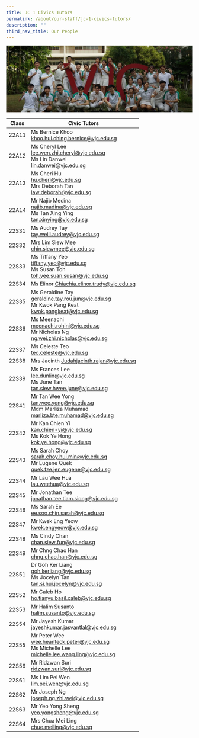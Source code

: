 ```yaml
---
title: JC 1 Civics Tutors
permalink: /about/our-staff/jc-1-civics-tutors/
description: ""
third_nav_title: Our People
---
```

![](/images/JC-1-Civics-Tutors-banner-1024x365.jpg)

| Class | Civic Tutors |
| -------- | -------- |
|22A11 |	Ms Bernice Khoo<br>khoo.hui.ching.bernice@vjc.edu.sg|
|22A12|	Ms Cheryl Lee<br>lee.wen.zhi.cheryl@vjc.edu.sg<br>Ms Lin Danwei<br>lin.danwei@vjc.edu.sg
|22A13|	Ms Cheri Hu<br>hu.cheri@vjc.edu.sg<br>Mrs Deborah Tan<br>law.deborah@vjc.edu.sg|
|22A14|	Mr Najib Medina<br>najib.madina@vjc.edu.sg<br>Ms Tan Xing Ying<br>tan.xinying@vjc.edu.sg|
|22S31|	Ms Audrey Tay<br>tay.weili.audrey@vjc.edu.sg|
|22S32|	Mrs Lim Siew Mee<br>chin.siewmee@vjc.edu.sg|
|22S33|	Ms Tiffany Yeo<br>tiffany.yeo@vjc.edu.sg<br>Ms Susan Toh<br>toh.yee.suan.susan@vjc.edu.sg|
|22S34|	Ms Elinor Chiachia.elinor.trudy@vjc.edu.sg|
|22S35|	Ms Geraldine Tay<br>geraldine.tay.rou.jun@vjc.edu.sg<br>Mr Kwok Pang Keat<br>kwok.pangkeat@vjc.edu.sg|
|22S36|	Ms Meenachi<br>meenachi.rohini@vjc.edu.sg<br>Mr Nicholas Ng<br>ng.wei.zhi.nicholas@vjc.edu.sg|
|22S37|	Ms Celeste Teo<br>teo.celeste@vjc.edu.sg|
|22S38|	Mrs Jacinth Judahjacinth.rajan@vjc.edu.sg|
|22S39|	Ms Frances Lee<br>lee.dunlin@vjc.edu.sg<br>Ms June Tan<br>tan.siew.hwee.june@vjc.edu.sg
|22S41|	Mr Tan Wee Yong<br>tan.wee.yong@vjc.edu.sg<br>Mdm Marliza Muhamad<br>marliza.bte.muhamad@vjc.edu.sg|
|22S42|	Mr Kan Chien Yi<br>kan.chien-yi@vjc.edu.sg<br>Ms Kok Ye Hong<br>kok.ye.hong@vjc.edu.sg|
|22S43|	Ms Sarah Choy<br>sarah.choy.hui.min@vjc.edu.sg<br>Mr Eugene Quek<br>quek.tze.jen.eugene@vjc.edu.sg|
|22S44|	Mr Lau Wee Hua<br>lau.weehua@vjc.edu.sg|
|22S45|	Mr Jonathan Tee<br>jonathan.tee.tiam.siong@vjc.edu.sg|
|22S46|	Ms Sarah Ee<br>ee.soo.chin.sarah@vjc.edu.sg|
|22S47|	Mr Kwek Eng Yeow<br>kwek.engyeow@vjc.edu.sg|
|22S48|	Ms Cindy Chan<br>chan.siew.fun@vjc.edu.sg|
|22S49|	Mr Chng Chao Han<br>chng.chao.han@vjc.edu.sg
|22S51|	Dr Goh Ker Liang<br>goh.kerliang@vjc.edu.sg<br>Ms Jocelyn Tan<br>tan.si.hui.jocelyn@vjc.edu.sg|
|22S52|	Mr Caleb Ho<br>ho.tianyu.basil.caleb@vjc.edu.sg|
|22S53|	Mr Halim Susanto<br>halim.susanto@vjc.edu.sg|
|22S54|	Mr Jayesh Kumar<br>jayeshkumar.jasvantlal@vjc.edu.sg|
|22S55|	Mr Peter Wee<br>wee.heanteck.peter@vjc.edu.sg<br>Ms Michelle Lee<br>michelle.lee.wang.ling@vjc.edu.sg|
|22S56|	Mr Ridzwan Suri<br>ridzwan.suri@vjc.edu.sg|
|22S61|	Ms Lim Pei Wen<br>lim.pei.wen@vjc.edu.sg|
|22S62|	Mr Joseph Ng<br>joseph.ng.zhi.wei@vjc.edu.sg|
|22S63|	Mr Yeo Yong Sheng<br>yeo.yongsheng@vjc.edu.sg|
|22S64|	Mrs Chua Mei Ling<br>chue.meiling@vjc.edu.sg|
